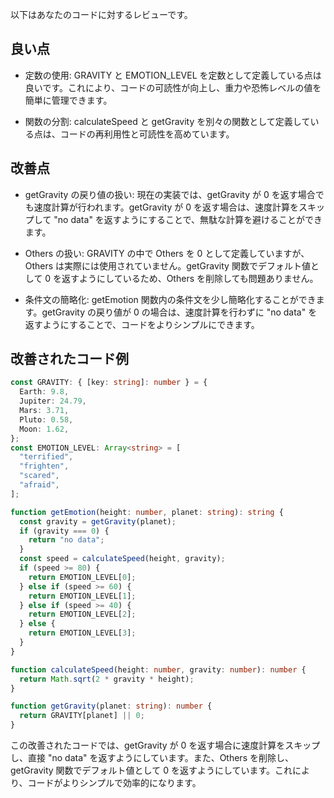 以下はあなたのコードに対するレビューです。

## 良い点

- 定数の使用: GRAVITY と EMOTION_LEVEL を定数として定義している点は良いです。これにより、コードの可読性が向上し、重力や恐怖レベルの値を簡単に管理できます。

- 関数の分割: calculateSpeed と getGravity を別々の関数として定義している点は、コードの再利用性と可読性を高めています。

## 改善点

- getGravity の戻り値の扱い: 現在の実装では、getGravity が 0 を返す場合でも速度計算が行われます。getGravity が 0 を返す場合は、速度計算をスキップして "no data" を返すようにすることで、無駄な計算を避けることができます。

- Others の扱い: GRAVITY の中で Others を 0 として定義していますが、Others は実際には使用されていません。getGravity 関数でデフォルト値として 0 を返すようにしているため、Others を削除しても問題ありません。

- 条件文の簡略化: getEmotion 関数内の条件文を少し簡略化することができます。getGravity の戻り値が 0 の場合は、速度計算を行わずに "no data" を返すようにすることで、コードをよりシンプルにできます。

## 改善されたコード例

```typescript
const GRAVITY: { [key: string]: number } = {
  Earth: 9.8,
  Jupiter: 24.79,
  Mars: 3.71,
  Pluto: 0.58,
  Moon: 1.62,
};
const EMOTION_LEVEL: Array<string> = [
  "terrified",
  "frighten",
  "scared",
  "afraid",
];

function getEmotion(height: number, planet: string): string {
  const gravity = getGravity(planet);
  if (gravity === 0) {
    return "no data";
  }
  const speed = calculateSpeed(height, gravity);
  if (speed >= 80) {
    return EMOTION_LEVEL[0];
  } else if (speed >= 60) {
    return EMOTION_LEVEL[1];
  } else if (speed >= 40) {
    return EMOTION_LEVEL[2];
  } else {
    return EMOTION_LEVEL[3];
  }
}

function calculateSpeed(height: number, gravity: number): number {
  return Math.sqrt(2 * gravity * height);
}

function getGravity(planet: string): number {
  return GRAVITY[planet] || 0;
}
```

この改善されたコードでは、getGravity が 0 を返す場合に速度計算をスキップし、直接 "no data" を返すようにしています。また、Others を削除し、getGravity 関数でデフォルト値として 0 を返すようにしています。これにより、コードがよりシンプルで効率的になります。
